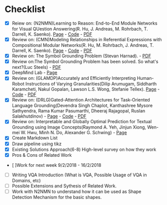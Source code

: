 # Checklist

- [x] Reiew on: (N2NMN)Learning to Reason: End-to-End Module Networks for Visual QUestion Answering(R. Hu, J. Andreas, M. Rohrbach, T. Darrell, K. Saenko). [Page](http://ronghanghu.com/n2nmn/) - [Code](https://github.com/ronghanghu/n2nmn) - [PDF](https://arxiv.org/pdf/1704.05526.pdf)
- [x] Review on: (CMN)Modeling Relationships in Referential Expressions with Compositional Modular Networks(R. Hu, M. Rohrbach, J. Andreas, T. Darrell, K. Saenko). [Page](http://ronghanghu.com/cmn/) - [Code](https://github.com/ronghanghu/cmn) - [PDF](https://arxiv.org/pdf/1611.09978.pdf)
- [x] Review on: The Symbol Grounding Problem (Stevan Harnad). - [PDF](http://users.ecs.soton.ac.uk/harnad/Papers/Harnad/harnad90.sgproblem.html)
- [x] Review on:The Symbol Grounding Problem has been solved. So what's next?(Luc Steels) - [PDF](http://homepage.univie.ac.at/nicole.rossmanith/concepts/papers/steels2008symbol.pdf)
- [x] DeepMind Lab - [Page](https://deepmind.com/blog/open-sourcing-deepmind-lab/)
- [x] Review on: (GLAMDP)Accurately and Efficiently Interpreting Human-Robot Instructions of Varying Granularities(Dilip Arumugam, Siddharth Karamcheti, Nakul Gopalan, Lawson L.S. Wong, Stefanie Tellex). [Page](https://arxiv.org/abs/1704.06616) - [Code](https://github.com/h2r/GLAMDP) - [PDF](https://arxiv.org/pdf/1704.06616.pdf)
- [x] Review on: (DRLG)Gated-Attention Architectures for Task-Oriented Language Grounding(Devendra Singh Chaplot, Kanthashree Mysore Sathyendra, Rama Kumar Pasumarthi, Dheeraj Rajagopal, Ruslan Salakhutdinov) - [Page](https://sites.google.com/view/gated-attention/home) - [Code](https://github.com/devendrachaplot/DeepRL-Grounding) - [PDF](https://arxiv.org/pdf/1706.07230.pdf)
- [x] Review on: Interpretable and Globally Optimal Prediction for Textual Grounding using Image Concepts(Raymond A. Yeh, Jinjun Xiong, Wen-mei W. Hwu, Minh N. Do, Alexander G. Schwing) - [Page](http://www.isle.illinois.edu/~yeh17/projects/interpretable_globally/index.html) 
- [x] Create Markdown List
- [x] Draw pipeline using tikz 
- [x] Existing Solutions Approach(6-8) High-level survey on how they work
- [x] Pros & Cons of Related Work
- [ ]Work for next week 9/2/2018 - 16/2/2018
- [ ] Writing VQA Introduction (What is VQA, Possible Usage of VQA in Domains, etc)
- [ ] Possible Extensions and Sythesis of Related Work.
- [ ] Work with N2NMN to understand how it can be used as Shape Detection Mechanism for the basic shapes.
